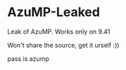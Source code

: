 # AzuMP-Leaked
Leak of AzuMP. Works only on 9.41

Won't share the source, get it urself :))

pass is azump

